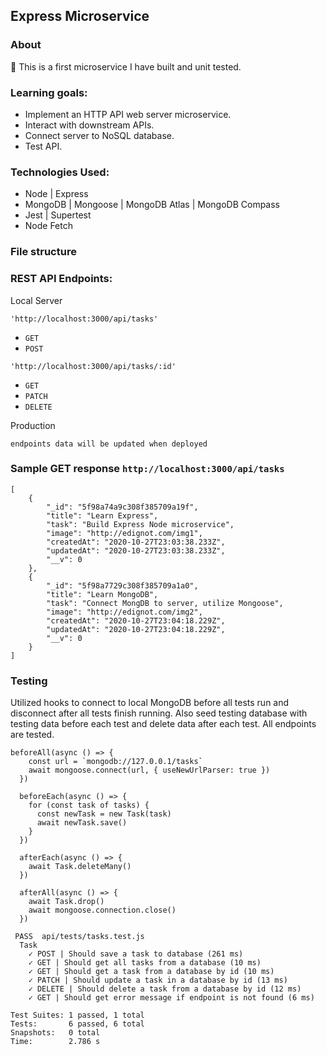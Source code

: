 ## Express Microservice

### About

:floppy_disk: This is a first microservice I have built and unit tested.

### Learning goals:
- Implement an HTTP API web server microservice.
- Interact with downstream APIs.
- Connect server to NoSQL database.
- Test API.

### Technologies Used:

- Node | Express
- MongoDB | Mongoose | MongoDB Atlas | MongoDB Compass
- Jest | Supertest
- Node Fetch

### File structure


### REST API Endpoints:

Local Server

`'http://localhost:3000/api/tasks'`

- `GET`
- `POST`

`'http://localhost:3000/api/tasks/:id'`

- `GET`
- `PATCH`
- `DELETE`

Production

`endpoints data will be updated when deployed`

### Sample GET response `http://localhost:3000/api/tasks`
```
[
    {
        "_id": "5f98a74a9c308f385709a19f",
        "title": "Learn Express",
        "task": "Build Express Node microservice",
        "image": "http://edignot.com/img1",
        "createdAt": "2020-10-27T23:03:38.233Z",
        "updatedAt": "2020-10-27T23:03:38.233Z",
        "__v": 0
    },
    {
        "_id": "5f98a7729c308f385709a1a0",
        "title": "Learn MongoDB",
        "task": "Connect MongDB to server, utilize Mongoose",
        "image": "http://edignot.com/img2",
        "createdAt": "2020-10-27T23:04:18.229Z",
        "updatedAt": "2020-10-27T23:04:18.229Z",
        "__v": 0
    }
]
``` 
### Testing

Utilized hooks to connect to local MongoDB before all tests run and disconnect after all tests finish running. Also seed testing database with testing data before each test and delete data after each test. All endpoints are tested.

```
beforeAll(async () => {
    const url = `mongodb://127.0.0.1/tasks`
    await mongoose.connect(url, { useNewUrlParser: true })
  })

  beforeEach(async () => {
    for (const task of tasks) {
      const newTask = new Task(task)
      await newTask.save()
    }
  })

  afterEach(async () => {
    await Task.deleteMany()
  })

  afterAll(async () => {
    await Task.drop()
    await mongoose.connection.close()
  })
```

```
 PASS  api/tests/tasks.test.js
  Task
    ✓ POST | Should save a task to database (261 ms)
    ✓ GET | Should get all tasks from a database (10 ms)
    ✓ GET | Should get a task from a database by id (10 ms)
    ✓ PATCH | Should update a task in a database by id (13 ms)
    ✓ DELETE | Should delete a task from a database by id (12 ms)
    ✓ GET | Should get error message if endpoint is not found (6 ms)

Test Suites: 1 passed, 1 total
Tests:       6 passed, 6 total
Snapshots:   0 total
Time:        2.786 s
```
